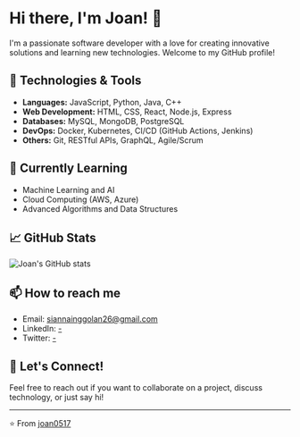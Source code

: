 # Hi there, I'm Joan! 👋

I'm a passionate software developer with a love for creating innovative solutions and learning new technologies. Welcome to my GitHub profile!

## 🔧 Technologies & Tools

- **Languages:** JavaScript, Python, Java, C++
- **Web Development:** HTML, CSS, React, Node.js, Express
- **Databases:** MySQL, MongoDB, PostgreSQL
- **DevOps:** Docker, Kubernetes, CI/CD (GitHub Actions, Jenkins)
- **Others:** Git, RESTful APIs, GraphQL, Agile/Scrum

## 🌱 Currently Learning

- Machine Learning and AI
- Cloud Computing (AWS, Azure)
- Advanced Algorithms and Data Structures

## 📈 GitHub Stats

![Joan's GitHub stats](https://github-readme-stats.vercel.app/api?username=joan0517&show_icons=true&theme=radical)

## 📫 How to reach me

- Email: siannainggolan26@gmail.com
- LinkedIn: [-](-)
- Twitter: [-](-)

## 💬 Let's Connect!

Feel free to reach out if you want to collaborate on a project, discuss technology, or just say hi!

---

⭐️ From [joan0517](https://github.com/joan0517)
